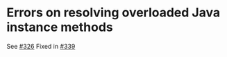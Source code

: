 
# Errors on resolving overloaded Java instance methods

See [#326](https://github.com/eclipse/golo-lang/issues/326)
Fixed in [#339](https://github.com/eclipse/golo-lang/pull/339)
